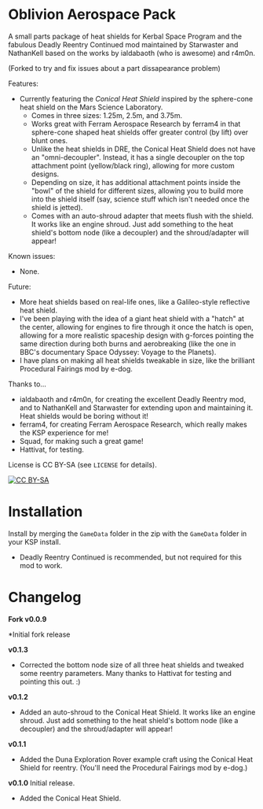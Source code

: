 # Oblivion Aerospace Pack

A small parts package of heat shields for Kerbal Space Program and the fabulous Deadly Reentry Continued mod maintained by Starwaster and NathanKell based on the works by ialdabaoth (who is awesome) and r4m0n.

(Forked to try and fix issues about a part dissapearance problem)

Features:
* Currently featuring the *Conical Heat Shield* inspired by the sphere-cone heat shield on the Mars Science Laboratory.
  * Comes in three sizes: 1.25m, 2.5m, and 3.75m.
  * Works great with Ferram Aerospace Research by ferram4 in that sphere-cone shaped heat shields offer greater control (by lift) over blunt ones.
  * Unlike the heat shields in DRE, the Conical Heat Shield does not have an "omni-decoupler". Instead, it has a single decoupler on the top attachment point (yellow/black ring), allowing for more custom designs.
  * Depending on size, it has additional attachment points inside the "bowl" of the shield for different sizes, allowing you to build more into the shield itself (say, science stuff which isn't needed once the shield is jetted).
  * Comes with an auto-shroud adapter that meets flush with the shield. It works like an engine shroud. Just add something to the heat shield's bottom node (like a decoupler) and the shroud/adapter will appear!

Known issues:
* None.

Future:
* More heat shields based on real-life ones, like a Galileo-style reflective heat shield.
* I've been playing with the idea of a giant heat shield with a "hatch" at the center, allowing for engines to fire through it once the hatch is open, allowing for a more realistic spaceship design with g-forces pointing the same direction during both burns and aerobreaking (like the one in BBC's documentary Space Odyssey: Voyage to the Planets).
* I have plans on making all heat shields tweakable in size, like the brilliant Procedural Fairings mod by e-dog.

Thanks to...
* ialdabaoth and r4m0n, for creating the excellent Deadly Reentry mod, and to NathanKell and Starwaster for extending upon and maintaining it. Heat shields would be boring without it!
* ferram4, for creating Ferram Aerospace Research, which really makes the KSP experience for me!
* Squad, for making such a great game!
* Hattivat, for testing.

License is CC BY-SA (see `LICENSE` for details).

[![CC BY-SA](https://i.creativecommons.org/l/by-sa/4.0/88x31.png)](http://creativecommons.org/licenses/by-sa/4.0/)

# Installation

Install by merging the `GameData` folder in the zip with the `GameData` folder in your KSP install.

* Deadly Reentry Continued is recommended, but not required for this mod to work.

# Changelog
**Fork v0.0.9**

*Initial fork release

**v0.1.3**
* Corrected the bottom node size of all three heat shields and tweaked some reentry parameters. Many thanks to Hattivat for testing and pointing this out. :)

**v0.1.2**
* Added an auto-shroud to the Conical Heat Shield. It works like an engine shroud. Just add something to the heat shield's bottom node (like a decoupler) and the shroud/adapter will appear!

**v0.1.1**
* Added the Duna Exploration Rover example craft using the Conical Heat Shield for reentry. (You'll need the Procedural Fairings mod by e-dog.)

**v0.1.0** Initial release.
* Added the Conical Heat Shield.

